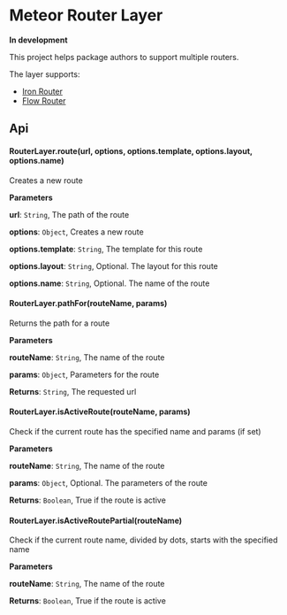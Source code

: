 # Meteor Router Layer

**In development**

This project helps package authors to support multiple routers.

The layer supports:

- [Iron Router](https://github.com/iron-meteor/iron-router)
- [Flow Router](https://github.com/kadirahq/flow-router)

## Api

#### RouterLayer.route(url, options, options.template, options.layout, options.name)

Creates a new route

**Parameters**

**url**: `String`, The path of the route

**options**: `Object`, Creates a new route

**options.template**: `String`, The template for this route

**options.layout**: `String`, Optional. The layout for this route

**options.name**: `String`, Optional. The name of the route



#### RouterLayer.pathFor(routeName, params)

Returns the path for a route

**Parameters**

**routeName**: `String`, The name of the route

**params**: `Object`, Parameters for the route

**Returns**: `String`, The requested url


#### RouterLayer.isActiveRoute(routeName, params)

Check if the current route has the specified name and params (if set)

**Parameters**

**routeName**: `String`, The name of the route

**params**: `Object`, Optional. The parameters of the route

**Returns**: `Boolean`, True if the route is active


#### RouterLayer.isActiveRoutePartial(routeName) 

Check if the current route name, divided by dots, starts with the specified name

**Parameters**

**routeName**: `String`, The name of the route

**Returns**: `Boolean`, True if the route is active
